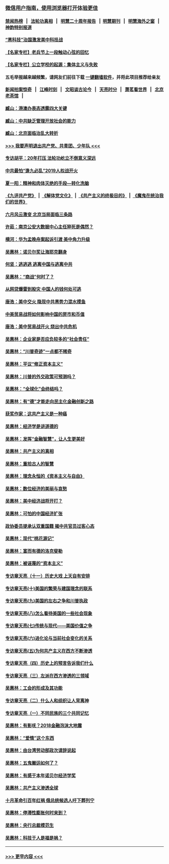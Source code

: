 ### [微信用户指南，使用浏览器打开体验更佳](https://github.com/gfw-breaker/banned-news1/blob/master/indexes/wechat-guide.md?t=0)
#### [禁闻热榜](热点新闻.md?t=0)  &nbsp;&nbsp;|&nbsp;&nbsp; [法轮功真相](https://github.com/gfw-breaker/truth/blob/master/README.md?t=0) &nbsp;&nbsp;|&nbsp;&nbsp; [明慧二十周年报告](https://github.com/gfw-breaker/mh-reports/blob/master/README.md?t=0) &nbsp;&nbsp;|&nbsp;&nbsp;[明慧期刊](https://github.com/gfw-breaker/mh-qikan) &nbsp;&nbsp;|&nbsp;&nbsp; [明慧海外之窗](https://github.com/gfw-breaker/mh-news/blob/master/README.md?t=0) &nbsp;&nbsp;|&nbsp;&nbsp; [神韵特别报道](https://github.com/gfw-breaker/mh-news/blob/master/shenyun.md?t=0)
#### [“黑科技”治国激发美中科技战](../pages/nsc423/n11638056.md?t=02061233) 
#### [【名家专栏】老兵节上一段触动心弦的回忆](../pages/nsc423/n11646016.md?t=02061233) 
#### [【名家专栏】公立学校的起源：集体主义与失败](../pages/nsc423/n11601833.md?t=02061233) 
#### 五毛举报越来越频繁，请网友们前往下载 [一键翻墙软件](https://github.com/gfw-breaker/ssr-accounts)，并将此项目推荐给亲友
#### [新闻拍案惊奇](https://github.com/gfw-breaker/banned-news1/blob/master/pages/link4.md) &nbsp;&nbsp;|&nbsp;&nbsp; [江峰时刻](https://github.com/gfw-breaker/banned-news1/blob/master/pages/link4.md) &nbsp;&nbsp;|&nbsp;&nbsp; [文昭谈古论今](https://github.com/gfw-breaker/banned-news1/blob/master/pages/link4.md) &nbsp;&nbsp;|&nbsp;&nbsp; [天亮时分](https://github.com/gfw-breaker/banned-news1/blob/master/pages/link4.md) &nbsp;&nbsp;|&nbsp;&nbsp; [萧茗看世界](https://github.com/gfw-breaker/banned-news1/blob/master/pages/link4.md) &nbsp;&nbsp;|&nbsp;&nbsp; [北京老茶馆](https://github.com/gfw-breaker/banned-news1/blob/master/pages/link4.md) &nbsp;&nbsp;|&nbsp;&nbsp; 
#### [臧山：港澳办表态透露四大关键](../pages/nsc423/n11421628.md?t=02061233) 
#### [臧山：中共缺乏管理开放社会的能力](../pages/nsc423/n11407457.md?t=02061233) 
#### [臧山：北京面临治乱大转折](../pages/nsc423/n11406895.md?t=02061233) 
#### [>>> 我要声明退出共产党、共青团、少年队 <<<](https://github.com/begood0513/goodnews/blob/master/quit/letter.md) 
#### [专访胡平：20年打压 法轮功屹立不倒意义深远](../pages/nsc423/n11398800.md?t=02061233) 
#### [中共最怕“逢九必乱”2019人权战开火](../pages/nsc423/n11385248.md?t=02061233) 
#### [夏一阳：精神和肉体灭绝的手段—转化洗脑](../pages/nsc423/n11368250.md?t=02061233) 
#### [《九评共产党》](https://github.com/begood0513/9ping.md/blob/master/README.md) &nbsp;|&nbsp; [《解体党文化》](../../../../jtdwh.md/blob/master/README.md)  &nbsp;|&nbsp; [《共产主义的终极目的》](../../../../gczydzjmd.md/blob/master/README.md) &nbsp;|&nbsp; [《魔鬼在统治我们的世界》](../../../../mgztzwmdsj.md/blob/master/README.md) 
#### [六月风云激变 北京当局面临三条路](../pages/nsc423/n11313668.md?t=02061233) 
#### [许茹：南京公安大数据中心主任猝死是偶然？](../pages/nsc423/n11064744.md?t=02061233) 
#### [横河：华为孟晚舟案起诉引渡 美中角力升级](../pages/nsc423/n11027230.md?t=02061233) 
#### [吴惠林：诺贝尔奖让海耶克翻身](../pages/nsc423/n10890049.md?t=02061233) 
#### [何坚：逃逃逃 逃离中国与逃离中共](../pages/nsc423/n10592891.md?t=02061233) 
#### [吴惠林：“商战”何时了？](../pages/nsc423/n10573558.md?t=02061233) 
#### [从网贷爆雷到股灾 中国人的钱何处可逃](../pages/nsc423/n10572800.md?t=02061233) 
#### [唐浩：美中交火 隐现中共黑势力混水摸鱼](../pages/nsc423/n10544040.md?t=02061233) 
#### [中美贸易战将如何影响中国的房市和币值](../pages/nsc423/n10543697.md?t=02061233) 
#### [唐浩：美中贸易战开火 烧出中共危机](../pages/nsc423/n10540126.md?t=02061233) 
#### [吴惠林：企业家是否应负较多的“社会责任”](../pages/nsc423/n10535022.md?t=02061233) 
#### [吴惠林：“川普奇迹”一点都不稀奇](../pages/nsc423/n10512808.md?t=02061233) 
#### [吴惠林：平议“修正资本主义”](../pages/nsc423/n10495724.md?t=02061233) 
#### [吴惠林：川普的外交政策可预测吗？](../pages/nsc423/n10462387.md?t=02061233) 
#### [吴惠林：“全球化”会终结吗？](../pages/nsc423/n10452838.md?t=02061233) 
#### [吴惠林：有“德”才能走向民主化金融创新之路](../pages/nsc423/n10432292.md?t=02061233) 
#### [获奖作家：这共产主义是一种癌](../pages/nsc423/n10431541.md?t=02061233) 
#### [吴惠林：经济学是讲道德的](../pages/nsc423/n10398014.md?t=02061233) 
#### [吴惠林：发挥“金融智慧”，让人生更美好](../pages/nsc423/n10375019.md?t=02061233) 
#### [吴惠林：共产主义的真相](../pages/nsc423/n10351394.md?t=02061233) 
#### [吴惠林：重拾古人的智慧](../pages/nsc423/n10337691.md?t=02061233) 
#### [吴惠林：理念永恒的《资本主义与自由》](../pages/nsc423/n10316274.md?t=02061233) 
#### [吴惠林：数位经济的美丽与哀愁](../pages/nsc423/n10292946.md?t=02061233) 
#### [吴惠林：美中经济战将开打？](../pages/nsc423/n10258825.md?t=02061233) 
#### [吴惠林：可怕的中国经济扩张](../pages/nsc423/n10219147.md?t=02061233) 
#### [政协委员提承认双重国籍 揭中共官员过客心态](../pages/nsc423/n10208809.md?t=02061233) 
#### [吴惠林：现代“桃花源记”](../pages/nsc423/n10185234.md?t=02061233) 
#### [吴惠林：富而有德的洛克斐勒](../pages/nsc423/n10142264.md?t=02061233) 
#### [吴惠林：被诬蔑的“资本主义”](../pages/nsc423/n10124816.md?t=02061233) 
#### [专访章天亮（十一）历史大戏 上天自有安排](../pages/nsc423/n10094905.md?t=02061233) 
#### [专访章天亮(十)美国的繁荣与建国理念的联系](../pages/nsc423/n10094899.md?t=02061233) 
#### [专访章天亮(九)美国的左右之争和川普执政](../pages/nsc423/n10094889.md?t=02061233) 
#### [专访章天亮(八)怎么看待美国的一些社会现象](../pages/nsc423/n10094857.md?t=02061233) 
#### [专访章天亮(七)传统与现代——美国价值之争](../pages/nsc423/n10093140.md?t=02061233) 
#### [专访章天亮(六)进化论与当前社会变化的关系](../pages/nsc423/n10092036.md?t=02061233) 
#### [专访章天亮(五)为何共产主义在西方不断渗透](../pages/nsc423/n10083620.md?t=02061233) 
#### [专访章天亮（四）历史上的预言告诉我们什么](../pages/nsc423/n10083606.md?t=02061233) 
#### [专访章天亮（三）左派在西方渗透的三领域](../pages/nsc423/n10081115.md?t=02061233) 
#### [吴惠林：工会的形成及其功能](../pages/nsc423/n10080633.md?t=02061233) 
#### [专访章天亮（二）什么人和组织让人背离神](../pages/nsc423/n10076637.md?t=02061233) 
#### [专访章天亮（一）不同民族的三个共同记忆](../pages/nsc423/n10074188.md?t=02061233) 
#### [吴惠林：有影呒？2018金融泡沫大地震](../pages/nsc423/n10040534.md?t=02061233) 
#### [吴惠林：“爱情”这个东西](../pages/nsc423/n10019423.md?t=02061233) 
#### [吴惠林：由台湾劳动部政次请辞说起](../pages/nsc423/n9979679.md?t=02061233) 
#### [吴惠林：五鬼搬运如何了？](../pages/nsc423/n9925338.md?t=02061233) 
#### [吴惠林：有感于本年诺贝尔经济学奖](../pages/nsc423/n9871883.md?t=02061233) 
#### [吴惠林：共产主义渗透全球](../pages/nsc423/n9812748.md?t=02061233) 
#### [十月革命引百年红祸 俄总统候选人吁下葬列宁](../pages/nsc423/n9810182.md?t=02061233) 
#### [吴惠林：停滞性膨胀何时来到？](../pages/nsc423/n9764136.md?t=02061233) 
#### [吴惠林：央行总裁模范生](../pages/nsc423/n9728134.md?t=02061233) 
#### [吴惠林：科技于人是福是祸？](../pages/nsc423/n9672982.md?t=02061233) 

----
#### [ >>> 更早内容 <<< ](../indexes/nsc423-earlier.md)
